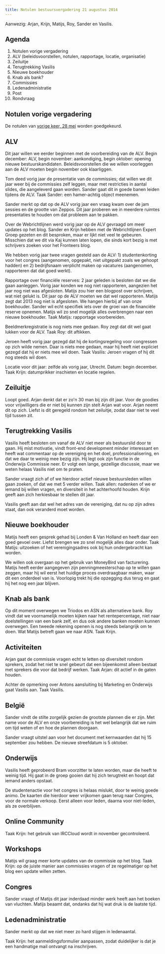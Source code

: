 ```yaml
---
title: Notulen bestuursvergadering 21 augustus 2014
---
```


Aanwezig: Arjan, Krijn, Matijs, Roy, Sander en Vasilis.

## Agenda

1. Notulen vorige vergadering
2. ALV (beleidsvoorstellen, notulen, rapportage, locatie, organisatie)
3. Zeiluitje
4. Terugtrekking Vasilis
5. Nieuwe boekhouder
6. Knab als bank?
7. Commissies
8. Ledenadministratie
9. Post
10. Rondvraag

## Notulen vorige vergadering

De notulen van [vorige keer, 28 mei](/vereniging/bestuur/notulen/28-05-2014) worden goedgekeurd.

## ALV

Dit jaar willen we eerder beginnen met de voorbereiding van de ALV. Begin december: ALV, begin november: aankondiging, begin oktober: opening nieuwe bestuurskandidaten. Beleidsvoorstellen die we willen voorleggen aan de ALV moeten begin november ook klaarliggen.

Tom deed vorig jaar de presentatie van de commissies; dat willen we dit jaar weer bij de commissies zelf leggen, maar met restricties in aantal slides, die aangeleverd gaan worden. Sander gaat dit in goede banen leiden tijdens de ALV. Taak Sander: een hamer-achtig object meenemen.

Sander merkt op dat op de ALV vorig jaar een vraag kwam over de jam sessies en de grootte van Zeppos. Dit jaar proberen we in meerdere ruimtes presentaties te houden om dat probleem aan te pakken.

Over de Webrichtlijnen werd vorig jaar op de ALV gevraagd om meer updates op het blog. Sander en Krijn hebben met de Webrichtlijnen Expert Groep gezeten en dit besproken, maar er lijkt niet veel te gebeuren. Misschien dat we dit via Kaj kunnen laten lopen, die sinds kort bezig is met schrijvers zoeken voor het Fronteers blog.

We hebben vorig jaar twee vragen gesteld aan de ALV: 1) studentenkorting voor het congres (aangenomen, opgepakt, niet uitgepakt zoals we gehoopt hadden) en 2) bedrijfsnaam verplicht maken op vacatures (aangenomen, rapporteren dat dat goed werkt).

Rapportage over financiële reserves: 2 jaar geleden is besloten dat we die gaan aanleggen. Vorig jaar konden we nog niet rapporteren, aangezien het jaar nog niet was afgesloten. Matijs zou hier een blogpost over schrijven, wat niet gelukt is. Dit jaar op de ALV moeten we dat wel rapporteren. Matijs zegt dat 2013 nog niet is afgesloten. We hangen hierbij af van onze boekhouder. Sander wil echt specifiek iets over de groei van de financiële reserve opnemen. Matijs wil zo snel mogelijk alles overbrengen naar een nieuwe boekhouder. Taak Matijs: rapportage voorbereiden.

Beeldmerkregistratie is nog niets mee gedaan. Roy zegt dat dit wel gaat lukken voor de ALV. Taak Roy: dit aftikken.

Jeroen heeft vorig jaar gezegd dat hij de kortingsregeling voor congressen op zich wilde nemen. Daar is niets mee gedaan, maar hij heeft niet expliciet gezegd dat hij er niets mee wil doen. Taak Vasilis: Jeroen vragen of hij dit nog steeds wil doen.

Locatie voor dit jaar: zelfde als vorig jaar, Utrecht. Datum: begin december. Taak Krijn: datumprikker inschieten en locatie regelen.

## Zeiluitje

Loopt goed. Arjan denkt dat er zo'n 30 man bij zijn dit jaar. Voor de goodies voor vrijwilligers die er niet bij kunnen zijn stelt Arjan wat voor. Arjan neemt dit op zich. Liefst is dit geregeld rondom het zeiluitje, zodat daar niet te veel tijd tussen zit.

## Terugtrekking Vasilis

Vasilis heeft besloten om vanaf de ALV niet meer als bestuurslid door te gaan. Hij mist motivatie, vindt front-end development minder interessant en heeft wat commentaar op de vereniging en het doel, professionalisering, en dat we daar te weinig mee bezig zijn. Hij legt ook zijn functie in de Onderwijs Commissie neer. Er volgt een lange, gezellige discussie, maar we weten helaas Vasilis niet om te praten.

Sander vraagt zich af of we hierdoor actief nieuwe bestuursleden willen gaan zoeken, of dat we met 5 verder willen. Taak allen: nadenken of we er iemand bij willen vragen, en diversiteit in het achterhoofd houden. Krijn geeft aan zich herkiesbaar te stellen dit jaar.

Vasilis geeft aan dat wel het adres van de vereniging, dat nu op zijn adres staat, dan ook veranderd moet worden.

## Nieuwe boekhouder

Matijs heeft een gesprek gehad bij Londen & Van Holland en heeft daar een goed gevoel over. Liefst brengen we zo snel mogelijk alles daar onder. Taak Matijs: uitzoeken of het verenigingsadres ook bij hun ondergebracht kan worden.

We willen ook overgaan op het gebruik van MoneyBird van facturering. Matijs heeft eerder aangegeven zijn penningmeesterschap op te willen gaan zeggen, maar hij wil eerst het huidige proces overdraagbaar maken, waar dit een onderdeel van is. Voorlopig trekt hij die opzegging dus terug en gaat hij het nog een jaar blijven.

## Knab als bank

Op dit moment overwegen we Triodos en ASN als alternatieve bank. Roy vindt dat we voornamelijk moeten kijken naar het rentepercentage, niet naar doelstellingen van een bank zelf, en dus ook andere banken moeten kunnen overwegen. Een tweede rekening openen is nog steeds belangrijk om te doen. Wat Matijs betreft gaan we naar ASN. Taak Krijn.

## Activiteiten

Arjan gaat de commissie vragen echt te letten op diversiteit rondom sprekers, zodat het niet te snel gebeurt dat een bijeenkomst alleen bestaat met sprekers die voor dat bedrijf werken. Taak Arjan: dit actief in de gaten houden.

Achter de opmerking over Antons aansluiting bij Marketing en Onderwijs gaat Vasilis aan. Taak Vasilis.

## België

Sander vindt de stilte zorgelijk gezien de grootste plannen die er zijn. Met name voor de ALV en onze voorbereiding is het wel belangrijk dat we ruim om tijd weten of en hoe de plannen doorgaan.

Sander vraagt uitstel aan voor het document met kernwaarden dat hij 15 september zou hebben. De nieuwe streefdatum is 5 oktober.

## Onderwijs

Vasilis heeft geprobeerd Bram voorzitter te laten worden, maar die heeft te weinig tijd. Hij gaat in de groep gooien dat hij zich terugtrekt en hoopt dat iemand anders opstaat.

De studentenactie voor het congres is helaas mislukt, door te weinig goede animo. De kaarten die hierdoor weer vrijkomen gaan terug naar Congres, voor de normale verkoop. Eerst alleen voor leden, daarna voor niet-leden, als ze overblijven.

## Online Community

Taak Krijn: het gebruik van IRCCloud wordt in november gecontroleerd.

## Workshops

Matijs wil graag meer korte updates van de commissie op het blog. Taak Krijn: op de juiste manier aan commissies vragen of ze regelmatiger op het blog een update willen zetten.

## Congres

Sander vraagt of Matijs dit jaar inderdaad minder werk heeft aan het boeken van vluchten. Matijs beaamt dat, ondanks dat hij wat druk is de laatste tijd.

## Ledenadministratie

Sander merkt op dat we niet meer zo hard stijgen in ledenaantal.

Taak Krijn: het aanmeldingsformulier aanpassen, zodat duidelijker is dat je een handmatige mail ontvangt na inschrijven.
